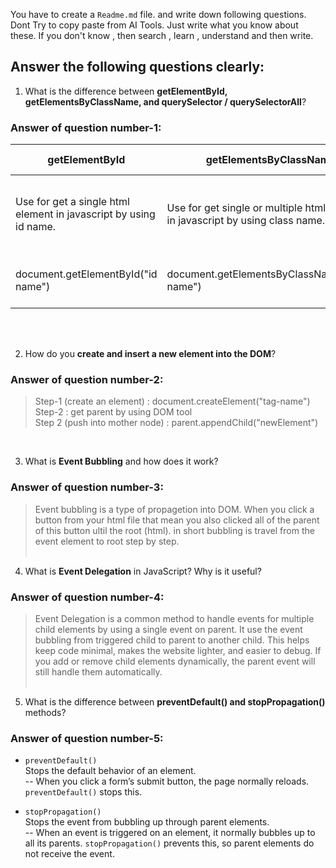 You have to create a `Readme.md` file. and write down following questions. Dont Try to copy paste from AI Tools. Just write what you know about these. If you don't know , then search , learn , understand and then write.

## Answer the following questions clearly:

1. What is the difference between **getElementById, getElementsByClassName, and querySelector / querySelectorAll**?
### Answer of question number-1:
<table>
   <thead>
      <tr>
         <th>getElementById</th>
         <th>getElementsByClassName</th>
         <th>querySelector / querySelectorAll</th>
      </tr>
   </thead>
   <tbody>
      <tr>
         <td>
            Use for get a single html element in javascript by using id name.
         </td>
         <td>
            Use for get single or multiple html element in javascript by using class name.
         </td>
         <td>
            Use for get single or multiple html element in javascript by using css selector. querySelector for get first element and querySelectorAll for get all element.
         </td>
      </tr>
      <tr>
         <td>
            document.getElementById("id name")
         </td>
         <td>
            document.getElementsByClassName("class name")
         </td>
         <td>
            document.querySelector("#id / .class / tag") <br>
            document.querySelectorAll("#id / .class / tag")
         </td>
      </tr>
   </tbody>
</table><br><br>

2. How do you **create and insert a new element into the DOM**?
 ### Answer of question number-2: <br>
  > Step-1 (create an element) : document.createElement("tag-name") <br>
  > Step-2 : get parent by using DOM tool <br>
  > Step 2 (push into mother node) : parent.appendChild("newElement")
<br>

3. What is **Event Bubbling** and how does it work?
 ### Answer of question number-3: <br>
> Event bubbling is a type of propagetion into DOM. When you click a button from your html file that mean you also clicked all of the parent of this button ultil the root (html). in short bubbling is travel from the event element to root step by step.
<br><br>

4. What is **Event Delegation** in JavaScript? Why is it useful?
 ### Answer of question number-4: <br>
 > Event Delegation is a common method to handle events for multiple child elements by using a single event on parent. It use the event bubbling from triggered child to parent to another child. This helps keep code minimal, makes the website lighter, and easier to debug. If you add or remove child elements dynamically, the parent event will still handle them automatically.
<br><br>

5. What is the difference between **preventDefault() and stopPropagation()** methods?
 ### Answer of question number-5: <br>
- `preventDefault()`  
  Stops the default behavior of an element.  
  -- When you click a form’s submit button, the page normally reloads. `preventDefault()` stops this.

- `stopPropagation()`  
  Stops the event from bubbling up through parent elements.  
  -- When an event is triggered on an element, it normally bubbles up to all its parents. `stopPropagation()` prevents this, so parent elements do not receive the event.
   
